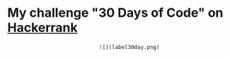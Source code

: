 # My challenge "30 Days of Code" on [Hackerrank](https://www.hackerrank.com/IseeHorizont)

                                 ![](label30day.png)
